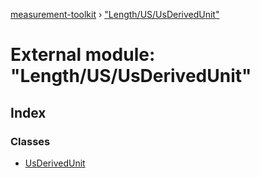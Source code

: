 [measurement-toolkit](../README.md) › ["Length/US/UsDerivedUnit"](_length_us_usderivedunit_.md)

# External module: "Length/US/UsDerivedUnit"

## Index

### Classes

* [UsDerivedUnit](../classes/_length_us_usderivedunit_.usderivedunit.md)
